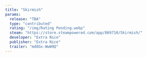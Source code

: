 ```yaml
---
title: "Skirmish"
params:
  release: "TBA"
  type: "contributed"
  rating: "/img/Rating Pending.webp"
  steam: "https://store.steampowered.com/app/869710/Skirmish/"
  developer: "Extra Nice"
  publisher: "Extra Nice"
  trailer: "mdOGx-WwW9Q"
---
```

